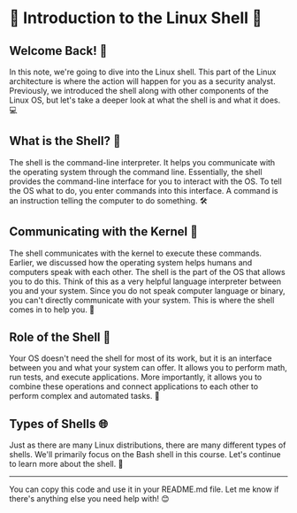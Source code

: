 # 🐧 Introduction to the Linux Shell 🔧

## Welcome Back! 🌟
In this note, we're going to dive into the Linux shell. This part of the Linux architecture is where the action will happen for you as a security analyst. Previously, we introduced the shell along with other components of the Linux OS, but let's take a deeper look at what the shell is and what it does. 💻

## What is the Shell? 🤔
The shell is the command-line interpreter. It helps you communicate with the operating system through the command line. Essentially, the shell provides the command-line interface for you to interact with the OS. To tell the OS what to do, you enter commands into this interface. A command is an instruction telling the computer to do something. 🛠️

## Communicating with the Kernel 🔄
The shell communicates with the kernel to execute these commands. Earlier, we discussed how the operating system helps humans and computers speak with each other. The shell is the part of the OS that allows you to do this. Think of this as a very helpful language interpreter between you and your system. Since you do not speak computer language or binary, you can't directly communicate with your system. This is where the shell comes in to help you. 🌟

## Role of the Shell 🧩
Your OS doesn't need the shell for most of its work, but it is an interface between you and what your system can offer. It allows you to perform math, run tests, and execute applications. More importantly, it allows you to combine these operations and connect applications to each other to perform complex and automated tasks. 🚀

## Types of Shells 🌐
Just as there are many Linux distributions, there are many different types of shells. We'll primarily focus on the Bash shell in this course. Let's continue to learn more about the shell. 🔧

---

You can copy this code and use it in your README.md file. Let me know if there's anything else you need help with! 😊
